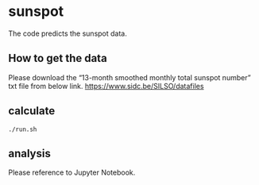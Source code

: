 # sunspot

The code predicts the sunspot data.


## How to get the data

Please download the “13-month smoothed monthly total sunspot number” txt file from below link.
https://www.sidc.be/SILSO/datafiles


## calculate

```
./run.sh
```

## analysis

Please reference to Jupyter Notebook.
